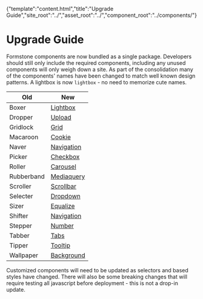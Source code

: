 {"template":"content.html","title":"Upgrade Guide","site_root":"../","asset_root":"../","component_root":"../components/"}

# Upgrade Guide

Formstone components are now bundled as a single package. Developers should still only include the required components, including any unused components will only weigh down a site. As part of the consolidation many of the components' names have been changed to match well known design patterns. A lightbox is now `lightbox` - no need to memorize cute names.

| Old | New |
| --- | --- |
| Boxer | [Lightbox](../components/lightbox/) |
| Dropper | [Upload](../components/upload/) |
| Gridlock | [Grid](../components/grid/) |
| Macaroon | [Cookie](../components/cookie/) |
| Naver | [Navigation](../components/navigation/) |
| Picker | [Checkbox](../components/checkbox/) |
| Roller | [Carousel](../components/carousel/) |
| Rubberband | [Mediaquery](../components/mediaquery/) |
| Scroller | [Scrollbar](../components/scrollbar/) |
| Selecter | [Dropdown](../components/dropdown/) |
| Sizer | [Equalize](../components/equalize/) |
| Shifter | [Navigation](../components/navigation/) |
| Stepper | [Number](../components/number/) |
| Tabber | [Tabs](../components/tabs/) |
| Tipper | [Tooltip](../components/tooltip/) |
| Wallpaper | [Background](../components/background/) |

Customized components will need to be updated as selectors and based styles have changed. There will also be some breaking changes that will require testing all javascript before deployment - this is not a drop-in update.